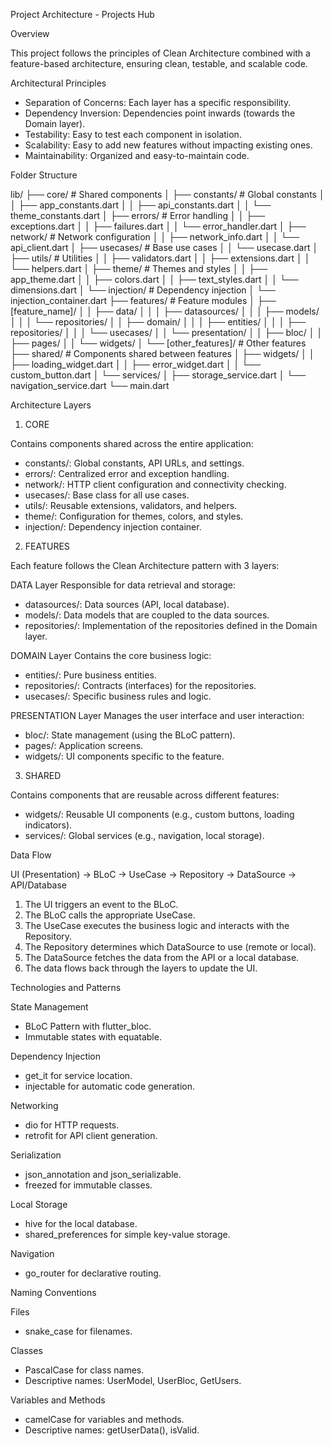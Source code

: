 Project Architecture - Projects Hub

Overview

This project follows the principles of Clean Architecture combined with a feature-based architecture, ensuring clean, testable, and scalable code.

Architectural Principles

- Separation of Concerns: Each layer has a specific responsibility.
- Dependency Inversion: Dependencies point inwards (towards the Domain layer).
- Testability: Easy to test each component in isolation.
- Scalability: Easy to add new features without impacting existing ones.
- Maintainability: Organized and easy-to-maintain code.

Folder Structure

lib/
├── core/ # Shared components
│ ├── constants/ # Global constants
│ │ ├── app_constants.dart
│ │ ├── api_constants.dart
│ │ └── theme_constants.dart
│ ├── errors/ # Error handling
│ │ ├── exceptions.dart
│ │ ├── failures.dart
│ │ └── error_handler.dart
│ ├── network/ # Network configuration
│ │ ├── network_info.dart
│ │ └── api_client.dart
│ ├── usecases/ # Base use cases
│ │ └── usecase.dart
│ ├── utils/ # Utilities
│ │ ├── validators.dart
│ │ ├── extensions.dart
│ │ └── helpers.dart
│ ├── theme/ # Themes and styles
│ │ ├── app_theme.dart
│ │ ├── colors.dart
│ │ ├── text_styles.dart
│ │ └── dimensions.dart
│ └── injection/ # Dependency injection
│ └── injection_container.dart
├── features/ # Feature modules
│ ├── [feature_name]/
│ │ ├── data/
│ │ │ ├── datasources/
│ │ │ ├── models/
│ │ │ └── repositories/
│ │ ├── domain/
│ │ │ ├── entities/
│ │ │ ├── repositories/
│ │ │ └── usecases/
│ │ └── presentation/
│ │ ├── bloc/
│ │ ├── pages/
│ │ └── widgets/
│ └── [other_features]/ # Other features
├── shared/ # Components shared between features
│ ├── widgets/
│ │ ├── loading_widget.dart
│ │ ├── error_widget.dart
│ │ └── custom_button.dart
│ └── services/
│ ├── storage_service.dart
│ └── navigation_service.dart
└── main.dart

Architecture Layers

1. CORE

Contains components shared across the entire application:

- constants/: Global constants, API URLs, and settings.
- errors/: Centralized error and exception handling.
- network/: HTTP client configuration and connectivity checking.
- usecases/: Base class for all use cases.
- utils/: Reusable extensions, validators, and helpers.
- theme/: Configuration for themes, colors, and styles.
- injection/: Dependency injection container.

2. FEATURES

Each feature follows the Clean Architecture pattern with 3 layers:

DATA Layer
Responsible for data retrieval and storage:

- datasources/: Data sources (API, local database).
- models/: Data models that are coupled to the data sources.
- repositories/: Implementation of the repositories defined in the Domain layer.

DOMAIN Layer
Contains the core business logic:

- entities/: Pure business entities.
- repositories/: Contracts (interfaces) for the repositories.
- usecases/: Specific business rules and logic.

PRESENTATION Layer
Manages the user interface and user interaction:

- bloc/: State management (using the BLoC pattern).
- pages/: Application screens.
- widgets/: UI components specific to the feature.

3. SHARED

Contains components that are reusable across different features:

- widgets/: Reusable UI components (e.g., custom buttons, loading indicators).
- services/: Global services (e.g., navigation, local storage).

Data Flow

UI (Presentation) -> BLoC -> UseCase -> Repository -> DataSource -> API/Database

1. The UI triggers an event to the BLoC.
2. The BLoC calls the appropriate UseCase.
3. The UseCase executes the business logic and interacts with the Repository.
4. The Repository determines which DataSource to use (remote or local).
5. The DataSource fetches the data from the API or a local database.
6. The data flows back through the layers to update the UI.

Technologies and Patterns

State Management

- BLoC Pattern with flutter_bloc.
- Immutable states with equatable.

Dependency Injection

- get_it for service location.
- injectable for automatic code generation.

Networking

- dio for HTTP requests.
- retrofit for API client generation.

Serialization

- json_annotation and json_serializable.
- freezed for immutable classes.

Local Storage

- hive for the local database.
- shared_preferences for simple key-value storage.

Navigation

- go_router for declarative routing.

Naming Conventions

Files

- snake_case for filenames.

Classes

- PascalCase for class names.
- Descriptive names: UserModel, UserBloc, GetUsers.

Variables and Methods

- camelCase for variables and methods.
- Descriptive names: getUserData(), isValid.

